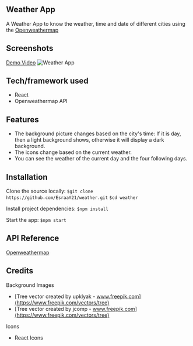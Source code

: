 ## Weather App

A Weather App to know the weather, time and date of different cities using the [Openweathermap](https://openweathermap.org/)

## Screenshots

[Demo Video](https://share.getcloudapp.com/v1ujY8O8)
![Weather App](https://p47.f4.n0.cdn.getcloudapp.com/items/qGuRJdr8/72eedad5-5aeb-47af-a756-034817aae4c5.png?source=viewer&v=ec2bfce0a9cdbf34a0640e7a1ba5f9ea)

## Tech/framework used

- React
- Openweathermap API

## Features

- The background picture changes based on the city's time: If it is day, then a light background shows, otherwise it will display a dark background.
- The icons change based on the current weather.
- You can see the weather of the current day and the four following days.

## Installation

Clone the source locally:
`$git clone https://github.com/EsraaY21/weather.git`
`$cd weather`

Install project dependencies:
`$npm install`

Start the app:
`$npm start`

## API Reference

[Openweathermap](https://openweathermap.org/)

## Credits

Background Images

- [Tree vector created by upklyak - www.freepik.com](https://www.freepik.com/vectors/tree)
- [Tree vector created by jcomp - www.freepik.com](https://www.freepik.com/vectors/tree)

Icons

- React Icons
